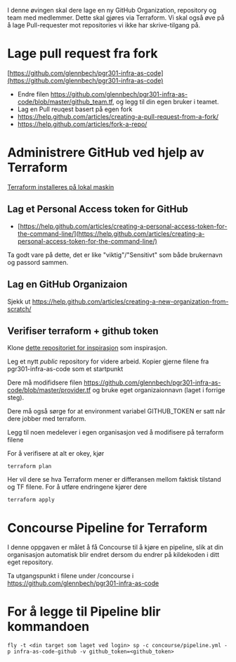 I denne øvingen skal dere lage en ny GitHub Organization, repository og team med medlemmer. Dette skal gjøres via Terraform. 
Vi skal også øve på å lage Pull-requester mot repositories vi ikke har skrive-tilgang på. 

# Lage pull request fra fork 
[https://github.com/glennbech/pgr301-infra-as-code](https://github.com/glennbech/pgr301-infra-as-code)

* Endre filen https://github.com/glennbech/pgr301-infra-as-code/blob/master/github_team.tf, og legg til din egen bruker i teamet. 
* Lag en Pull reuqest basert på egen fork
* https://help.github.com/articles/creating-a-pull-request-from-a-fork/
* https://help.github.com/articles/fork-a-repo/

# Administrere GitHub ved hjelp av Terraform

[Terraform installeres på lokal maskin](https://www.terraform.io/intro/getting-started/install.html)

## Lag et Personal Access token for GitHub

* [https://help.github.com/articles/creating-a-personal-access-token-for-the-command-line/](https://help.github.com/articles/creating-a-personal-access-token-for-the-command-line/)

Ta godt vare på dette, det er like "viktig"/"Sensitivt" som både brukernavn og passord sammen. 

## Lag en GitHub Organizaion 

Sjekk ut https://help.github.com/articles/creating-a-new-organization-from-scratch/

## Verifiser terraform + github token 

Klone [dette repositoriet for inspirasjon](https://github.com/glennbech/pgr301-infra-as-code) som inspirasjon.

Leg et nytt *public* repository for videre arbeid. Kopier gjerne filene fra pgr301-infra-as-code som et startpunkt

Dere må modifidsere filen https://github.com/glennbech/pgr301-infra-as-code/blob/master/provider.tf og bruke eget organizaionnavn (laget i forrige steg). 

Dere må også sørge for at environment variabel GITHUB_TOKEN er satt når dere jobber med terraform.

Legg til noen medelever i egen organisasjon ved å modifisere på terraform filene

For å verifisere at alt er okey, kjør 
```
terraform plan
```

Her vil dere se hva Terraform mener er differansen mellom faktisk tilstand og TF filene. 
For å utføre endringene kjører dere
```
terraform apply
```
# Concourse Pipeline for Terraform 

I denne oppgaven er målet å få Concourse til å kjøre en pipeline, slik at din organisasjon automatisk blir endret dersom du endrer på kildekoden i ditt eget repository. 

Ta utgangspunkt i filene under /concourse i https://github.com/glennbech/pgr301-infra-as-code

# For å legge til Pipeline blir kommandoen 

```
fly -t <din target som laget ved login> sp -c concourse/pipeline.yml -p infra-as-code-github -v github_token=<github_token>
```

